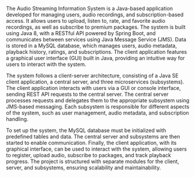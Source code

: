The Audio Streaming Information System is a Java-based application developed for managing users, audio recordings, and subscription-based access. It allows users to upload, listen to, rate, and favorite audio recordings, as well as subscribe to premium packages. The system is built using Java 8, with a RESTful API powered by Spring Boot, and communicates between services using Java Message Service (JMS). Data is stored in a MySQL database, which manages users, audio metadata, playback history, ratings, and subscriptions. The client application features a graphical user interface (GUI) built in Java, providing an intuitive way for users to interact with the system.

The system follows a client-server architecture, consisting of a Java SE client application, a central server, and three microservices (subsystems). The client application interacts with users via a GUI or console interface, sending REST API requests to the central server. The central server processes requests and delegates them to the appropriate subsystem using JMS-based messaging. Each subsystem is responsible for different aspects of the system, such as user management, audio metadata, and subscription handling.

To set up the system, the MySQL database must be initialized with predefined tables and data. The central server and subsystems are then started to enable communication. Finally, the client application, with its graphical interface, can be used to interact with the system, allowing users to register, upload audio, subscribe to packages, and track playback progress. The project is structured with separate modules for the client, server, and subsystems, ensuring scalability and maintainability.
